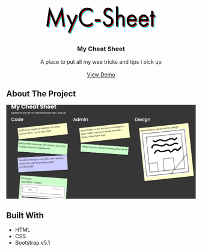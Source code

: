 <br/>
<p align="center">
  <a href="https://github.com/xuz99/My Cheat Sheet">
    <img src="img/logo.png" alt="Logo" width="300" height="80">
  </a>

  <h3 align="center">My Cheat Sheet</h3>

  <p align="center">
    A place to put all my wee tricks and tips I pick up
    <br/>
    <br/>
    <a href="https://github.com/xuz99/My Cheat Sheet">View Demo</a>
  </p>
</p>



## About The Project

![Screen Shot](img/screenshot.png)

## Built With

* HTML
* CSS
* Bootstrap v5.1

